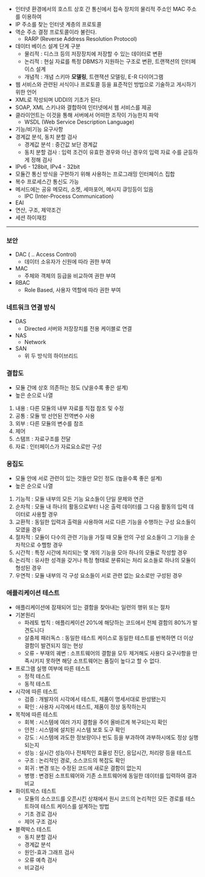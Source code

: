 - 인터넷 환경에서의 호스트 상호 간 통신에서 접속 장치의 물리적 주소인 MAC 주소를 이용하여
- IP 주소를 찾는 인터넷 계층의 프로토콜
- 역순 주소 결정 프로토콜이라 불린다.
  - RARP (Reverse Address Resolution Protocol)
- 데이터 베이스 설계 단계 구분
  - 물리적 : 디스크 등의 저장장치에 저장할 수 있는 데이터로 변환
  - 논리적 : 현실 자료를 특정 DBMS가 지원하는 구조로 변환, 트랜잭션의 인터페이스 설계
  - 개념적 : 개념 스키마 **모델링**, 트랜잭션 모델링, E-R 다이어그램
- 웹 서비스와 관련된 서식이나 프로토콜 등을 표준적인 방법으로 기술하고 게시하기 위한 언어 
- XML로 작성되며 UDDI의 기초가 된다. 
- SOAP, XML 스키나와 결합하여 인터넷에서 웹 서비스를 제공
- 클라이언트는 이것을 통해 서버에서 어떠한 조작이 가능한지 파악
  - WSDL (Web Service Description Language)
- 기능/비기능 요구사항
- 경계값 분석, 동치 분할 검사
  - 경계값 분석 : 중간값 보단 경계값
  - 동치 분할 검사 : 입력 조건이 유효한 경우와 아닌 경우의 입력 자료 수를 균등하게 정해 검사
- IPv6 - 128bit,  IPv4 - 32bit
- 모듈간 통신 방식을 구현하기 위해 사용하는 프로그래밍 인터페이스 집합
- 복수 프로세스간 통신도 가능
- 메서드에는 공유 메모리, 소켓, 세마포어, 메시지 큐잉등이 있음
  - IPC (Inter-Process Communication)
- EAI
- 연산, 구조, 제약조건
- 세션 하이재킹

---
### 보안
- DAC ( .. Access Control)
  - 데이터 소유자가 신원에 따라 권한 부여
- MAC
  - 주체와 객체의 등급을 비교하여 권한 부여
- RBAC
  - Role Based, 사용자 역할에 따라 권한 부여

### 네트워크 연결 방식
- DAS
  - Directed 서버와 저장장치를 전용 케이블로 연결
- NAS
  - Network
- SAN
  - 위 두 방식의 하이브리드

### 결합도
- 모듈 간에 상호 의존하는 정도 (낮을수록 좋은 설계)
- 높은 순으로 나열
1. 내용 : 다른 모듈의 내부 자료를 직접 참조 및 수정
2. 공통 : 모듈 밖 선언된 전역변수 사용
3. 외부 : 다른 모듈의 변수를 참조
4. 제어 
5. 스탬프 : 자료구조를 전달
6. 자료 : 인터페이스가 자료요소로만 구성

### 응집도
- 모듈 안에 서로 관련이 있는 것들만 모인 정도 (높을수록 좋은 설계)
- 높은 순으로 나열
1. 기능적 : 모듈 내부의 모든 기능 요소들이 단일 문제와 연관
2. 순차적 : 모듈 내 하나의 활동으로부터 나온 출력 데이터를 그 다음 활동의 입력 데이터로 사용할 경우
3. 교환적 : 동일한 입력과 출력을 사용하여 서로 다른 기능을 수행하는 구성 요소들이 모였을 경우
4. 절차적 : 모듈이 다수의 관련 기능을 가질 때 모듈 안의 구성 요소들이 그 기능을 순차적으로 수핼항 경우
5. 시간적 : 특정 시간에 처리되는 몇 개의 기능을 모아 하나의 모듈로 작성할 경우
6. 논리적 : 유사한 성격을 갖거나 특정 형태로 분류되는 처리 요소들로 하나의 모듈이 형성된 경우
7. 우연적 : 모듈 내부의 각 구성 요소들이 서로 관련 없는 요소로만 구성된 경우 

### 애플리케이션 테스트
- 애플리케이션에 잠재되어 있는 결함을 찾아내는 일련의 행위 또는 절차
- 기본원리
  - 파레토 법칙 : 애플리케이션 20%에 해당하는 코드에서 전체 결함의 80%가 발견도니다
  - 살충제 패러독스 : 동일한 테스트 케이스로 동일한 테스트를 반복하면 더 이상 결함이 발견되지 않는 현상
  - 오류 - 부재의 궤변 : 소프트웨어의 결함을 모두 제거해도 사용다 요구사항을 만족시키지 못하면 해당 소프트웨어는 품질이 높다고 할 수 없다.
- 프로그램 실행 여부에 따른 테스트
  - 정적 테스트 
  - 동적 테스트 
- 시각에 따른 테스트
  - 검증 : 개발자의 시각에서 테스트, 제품이 명세서대로 완성됐는지 
  - 확인 : 사용자 시각에서 테스트, 제품이 정상 동작하는지
- 목적에 따른 테스트
  - 회복 : 시스템에 여러 가지 결함을 주어 올바르게 복구되는지 확인
  - 안전 : 시스템에 설치된 시스템 보호 도구 확인
  - 강도 : 시스템에 과도한 정보량이나 빈도 등을 부과하여 과부하시에도 정상 실행되는지
  - 성능 : 실시간 성능이나 전체적인 효율성 진단, 응답시간, 처리량 등을 테스트
  - 구조 : 논리적인 경로, 소스코드의 복잡도 확인
  - 회귀 : 변경 또는 수정된 코드에 새로운 결함이 없는지
  - 병행 : 변경된 소프트웨어와 기존 소프트웨어에 동일한 데이터를 입력하여 결과 비교
- 화이트박스 테스트
  - 모듈의 소스코드를 오픈시킨 상채에서 원시 코드의 논리적인 모든 경로를 테스트하여 테스트 케이스를 설계하는 방법
  - 기초 경로 검사
  - 제어 구조 검사
- 블랙박스 테스트
  - 동치 분할 검사 
  - 경계값 분석
  - 원인-효과 그래프 검사
  - 오류 예측 검사
  - 비교검사 